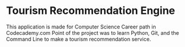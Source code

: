 # Tourism Recommendation Engine

This application is made for Computer Science Career path in Codecademy.com
Point of the project was to learn Python, Git, and the Command Line to make a tourism recommendation service.

